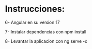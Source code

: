 # Instrucciones:

6- Angular en su version 17

7- Instalar dependencias con npm install

8- Levantar la aplicacion con ng serve -o
